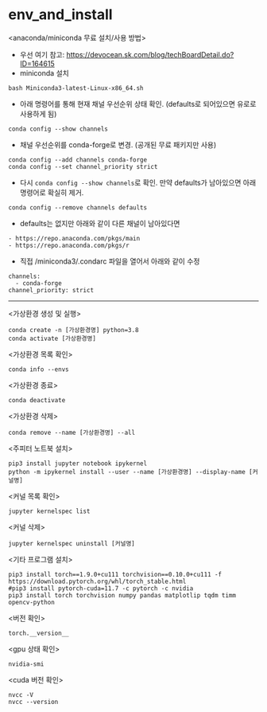# env_and_install

<anaconda/miniconda 무료 설치/사용 방법>
- 우선 여기 참고: https://devocean.sk.com/blog/techBoardDetail.do?ID=164615
- miniconda 설치
```
bash Miniconda3-latest-Linux-x86_64.sh
```
- 아래 명령어를 통해 현재 채널 우선순위 상태 확인. (defaults로 되어있으면 유로로 사용하게 됨)
```
conda config --show channels
```
- 채널 우선순위를 conda-forge로 변경. (공개된 무료 패키지만 사용)
```
conda config --add channels conda-forge
conda config --set channel_priority strict
```
- 다시 ```conda config --show channels```로 확인. 만약 defaults가 남아있으면 아래 명령어로 확실히 제거.
```
conda config --remove channels defaults
```
- defaults는 없지만 아래와 같이 다른 채널이 남아있다면
```
- https://repo.anaconda.com/pkgs/main
- https://repo.anaconda.com/pkgs/r
``` 
- 직접 /miniconda3/.condarc 파일을 열어서 아래와 같이 수정
```
channels:
  - conda-forge
channel_priority: strict
```
---
   
<가상환경 생성 및 실행>
```
conda create -n [가상환경명] python=3.8
conda activate [가상환경명]
```

<가상환경 목록 확인>
```
conda info --envs
```

<가상환경 종료>
```
conda deactivate
```

<가상환경 삭제> 
```
conda remove --name [가상환경명] --all
```

<주피터 노트북 설치>
```
pip3 install jupyter notebook ipykernel
python -m ipykernel install --user --name [가상환경명] --display-name [커널명]
```

<커널 목록 확인>
```
jupyter kernelspec list
```

<커널 삭제>
```
jupyter kernelspec uninstall [커널명]
```

<기타 프로그램 설치>
```
pip3 install torch==1.9.0+cu111 torchvision==0.10.0+cu111 -f https://download.pytorch.org/whl/torch_stable.html
#pip3 install pytorch-cuda=11.7 -c pytorch -c nvidia
pip3 install torch torchvision numpy pandas matplotlip tqdm timm opencv-python
```

<버전 확인> 
```
torch.__version__
```

<gpu 상태 확인> 
```
nvidia-smi
```

<cuda 버전 확인> 
```
nvcc -V
nvcc --version
```
